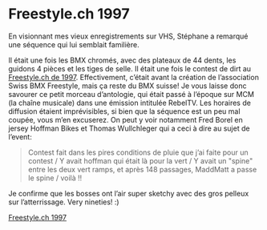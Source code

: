 # Freestyle.ch 1997

En visionnant mes vieux enregistrements sur VHS, Stéphane a remarqué une séquence qui lui semblait familière. 

Il était une fois les BMX chromés, avec des plateaux de 44 dents, les guidons 4 pièces et les tiges de selle. Il était une fois le contest de dirt au [Freestyle.ch de 1997](http://retired.freestyle.ch/inline97/). Effectivement, c’était avant la création de l’association Swiss BMX Freestyle, mais ça reste du BMX suisse! Je vous laisse donc savourer ce petit morceau d’antologie, qui était passé à l’époque sur MCM (la chaîne musicale) dans une émission intitulée RebelTV. Les horaires de diffusion étaient imprévisibles, si bien que la séquence est un peu mal coupée, vous m’en excuserez. On peut y voir notamment Fred Borel en jersey Hoffman Bikes et Thomas Wullchleger qui a ceci à dire au sujet de l’event:

> Contest fait dans les pires conditions de pluie que j’ai faite pour un contest / Y avait hoffman qui était là pour la vert / Y avait un "spine" entre les deux vert ramps, et après 148 passages, MaddMatt a passe le spine / voilà !!

Je confirme que les bosses ont l’air super sketchy avec des gros pelleux sur l’atterrissage. Very nineties! :)

[Freestyle.ch 1997](https://www.youtube.com/watch?v=xGXxgTn1J6s)
